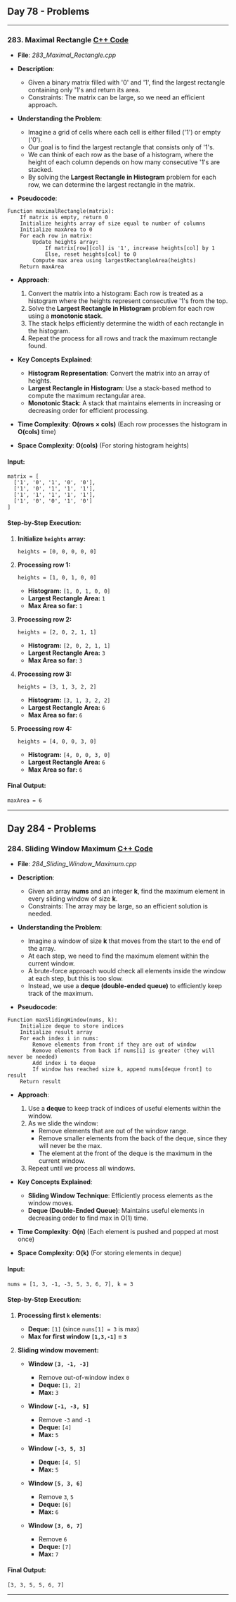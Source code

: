 ## Day 78 - Problems  

---

### 283. **Maximal Rectangle** [C++ Code](./_283_Maximal_Rectangle.cpp)  

- **File**: _283_Maximal_Rectangle.cpp_  
- **Description**:  
  - Given a binary matrix filled with '0' and '1', find the largest rectangle containing only '1's and return its area.
  - Constraints: The matrix can be large, so we need an efficient approach.

- **Understanding the Problem**:  
  - Imagine a grid of cells where each cell is either filled ('1') or empty ('0').
  - Our goal is to find the largest rectangle that consists only of '1's.
  - We can think of each row as the base of a histogram, where the height of each column depends on how many consecutive '1's are stacked.
  - By solving the **Largest Rectangle in Histogram** problem for each row, we can determine the largest rectangle in the matrix.

- **Pseudocode**:
```plaintext
Function maximalRectangle(matrix):
    If matrix is empty, return 0
    Initialize heights array of size equal to number of columns
    Initialize maxArea to 0
    For each row in matrix:
        Update heights array:
            If matrix[row][col] is '1', increase heights[col] by 1
            Else, reset heights[col] to 0
        Compute max area using largestRectangleArea(heights)
    Return maxArea
```

- **Approach**:  
  1. Convert the matrix into a histogram: Each row is treated as a histogram where the heights represent consecutive '1's from the top.
  2. Solve the **Largest Rectangle in Histogram** problem for each row using a **monotonic stack**.
  3. The stack helps efficiently determine the width of each rectangle in the histogram.
  4. Repeat the process for all rows and track the maximum rectangle found.

- **Key Concepts Explained**:  
  - **Histogram Representation**: Convert the matrix into an array of heights.
  - **Largest Rectangle in Histogram**: Use a stack-based method to compute the maximum rectangular area.
  - **Monotonic Stack**: A stack that maintains elements in increasing or decreasing order for efficient processing.

- **Time Complexity**: **O(rows × cols)** (Each row processes the histogram in **O(cols)** time)
- **Space Complexity**: **O(cols)** (For storing histogram heights)

#### **Input:**
```plaintext
matrix = [
  ['1', '0', '1', '0', '0'],
  ['1', '0', '1', '1', '1'],
  ['1', '1', '1', '1', '1'],
  ['1', '0', '0', '1', '0']
]
```

#### **Step-by-Step Execution:**
1. **Initialize `heights` array:**  
   ```
   heights = [0, 0, 0, 0, 0]
   ```

2. **Processing row 1:**
   ```
   heights = [1, 0, 1, 0, 0]
   ```
   - **Histogram:** `[1, 0, 1, 0, 0]`
   - **Largest Rectangle Area:** `1`
   - **Max Area so far:** `1`

3. **Processing row 2:**
   ```
   heights = [2, 0, 2, 1, 1]
   ```
   - **Histogram:** `[2, 0, 2, 1, 1]`
   - **Largest Rectangle Area:** `3`
   - **Max Area so far:** `3`

4. **Processing row 3:**
   ```
   heights = [3, 1, 3, 2, 2]
   ```
   - **Histogram:** `[3, 1, 3, 2, 2]`
   - **Largest Rectangle Area:** `6`
   - **Max Area so far:** `6`

5. **Processing row 4:**
   ```
   heights = [4, 0, 0, 3, 0]
   ```
   - **Histogram:** `[4, 0, 0, 3, 0]`
   - **Largest Rectangle Area:** `6`
   - **Max Area so far:** `6`

#### **Final Output:**  
`maxArea = 6`

---

## Day 284 - Problems  

### 284. **Sliding Window Maximum** [C++ Code](./_284_Sliding_Window_Maximum.cpp)  

- **File**: _284_Sliding_Window_Maximum.cpp_  
- **Description**:  
  - Given an array **nums** and an integer **k**, find the maximum element in every sliding window of size **k**.
  - Constraints: The array may be large, so an efficient solution is needed.

- **Understanding the Problem**:  
  - Imagine a window of size **k** that moves from the start to the end of the array.
  - At each step, we need to find the maximum element within the current window.
  - A brute-force approach would check all elements inside the window at each step, but this is too slow.
  - Instead, we use a **deque (double-ended queue)** to efficiently keep track of the maximum.

- **Pseudocode**:
```plaintext
Function maxSlidingWindow(nums, k):
    Initialize deque to store indices
    Initialize result array
    For each index i in nums:
        Remove elements from front if they are out of window
        Remove elements from back if nums[i] is greater (they will never be needed)
        Add index i to deque
        If window has reached size k, append nums[deque front] to result
    Return result
```

- **Approach**:  
  1. Use a **deque** to keep track of indices of useful elements within the window.
  2. As we slide the window:
     - Remove elements that are out of the window range.
     - Remove smaller elements from the back of the deque, since they will never be the max.
     - The element at the front of the deque is the maximum in the current window.
  3. Repeat until we process all windows.

- **Key Concepts Explained**:  
  - **Sliding Window Technique**: Efficiently process elements as the window moves.
  - **Deque (Double-Ended Queue)**: Maintains useful elements in decreasing order to find max in O(1) time.

- **Time Complexity**: **O(n)** (Each element is pushed and popped at most once)
- **Space Complexity**: **O(k)** (For storing elements in deque)

#### **Input:**
```plaintext
nums = [1, 3, -1, -3, 5, 3, 6, 7], k = 3
```

#### **Step-by-Step Execution:**
1. **Processing first `k` elements:**
   - **Deque:** `[1]` (since `nums[1] = 3` is max)
   - **Max for first window `[1,3,-1]` = `3`**

2. **Sliding window movement:**
   - **Window `[3, -1, -3]`**  
     - Remove out-of-window index `0`
     - **Deque:** `[1, 2]`  
     - **Max:** `3`

   - **Window `[-1, -3, 5]`**  
     - Remove `-3` and `-1`
     - **Deque:** `[4]`  
     - **Max:** `5`

   - **Window `[-3, 5, 3]`**  
     - **Deque:** `[4, 5]`  
     - **Max:** `5`

   - **Window `[5, 3, 6]`**  
     - Remove `3`, `5`
     - **Deque:** `[6]`  
     - **Max:** `6`

   - **Window `[3, 6, 7]`**  
     - Remove `6`
     - **Deque:** `[7]`  
     - **Max:** `7`

#### **Final Output:**  
`[3, 3, 5, 5, 6, 7]`


---